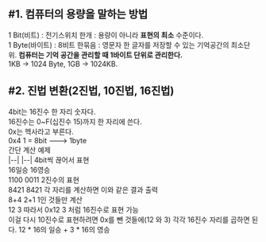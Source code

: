 ## #1. 컴퓨터의 용량을 말하는 방법
1 Bit(비트) : 전기스위치 한개 : 용량이 아니라 **표현의 최소** 수준이다.  
1 Byte(바이트) : 8비트 한묶음 : 영문자 한 글자를 저장할 수 있는 기억공간의 최소단위. **컴퓨터는 기억 공간을 관리할 때 1바이트 단위로 관리한다.**   
1KB -> 1024 Byte, 1GB -> 1024KB. 
  
## #2. 진법 변환(2진법, 10진법, 16진법)  
4bit는 16진수 한 자리 숫자다.  
16진수는 0~F(십진수 15)까지 한 자리에 쓴다.  
0x는 헥사라고 부른다.  
0x4 1 = 8bit ---> 1byte  
간단 계산 예제  
|--| |--| 4bit씩 끊어서 표현  
16일승 16영승  
1100 0011 2진수의 표현  
8421 8421 각 자리를 계산하면 이와 같은 결과 출력   
8+4  2+1  1인 것들만 계산  
12   3  따라서 0x12 3 처럼 16진수로 표현 가능   
이걸 다시 10진수로 표현하려면 0x를 뺀 것들에(12 와 3) 각각 16진수 자리를 곱하면 된다. 12 * 16의 일승 + 3 * 16의 영승 
